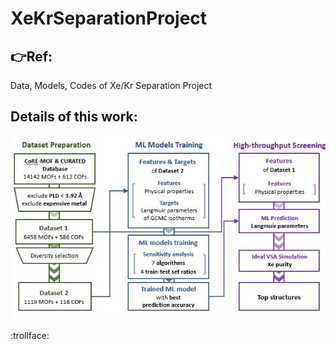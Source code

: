 # XeKrSeparationProject
## :point_right:Ref:
Data, Models, Codes of Xe/Kr Separation Project
## Details of this work:                       
![Workflow of this work](/Figures/workflow.JPG "workflow")

:trollface: 

